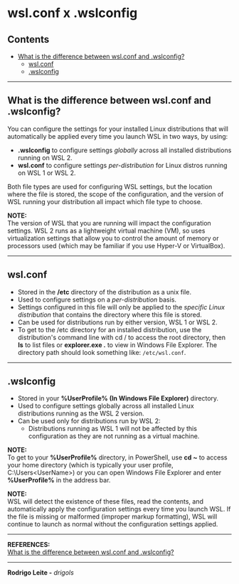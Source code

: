 # wsl.conf x .wslconfig

## Contents

 - [What is the difference between wsl.conf and .wslconfig?](#diff)
   - [wsl.conf](#wsl-conf)
   - [.wslconfig](#wslconfig)

---

<div id="diff"></div>

## What is the difference between wsl.conf and .wslconfig?

You can configure the settings for your installed Linux distributions that will automatically be applied every time you launch WSL in two ways, by using:

 - **.wslconfig** to configure settings *globally* across all installed distributions running on WSL 2.
 - **wsl.conf** to configure settings *per-distribution* for Linux distros running on WSL 1 or WSL 2.

Both file types are used for configuring WSL settings, but the location where the file is stored, the scope of the configuration, and the version of WSL running your distribution all impact which file type to choose.

**NOTE:**  
The version of WSL that you are running will impact the configuration settings. WSL 2 runs as a lightweight virtual machine (VM), so uses virtualization settings that allow you to control the amount of memory or processors used (which may be familiar if you use Hyper-V or VirtualBox).

---

<div id="wsl-conf"></div>

## wsl.conf

 - Stored in the **/etc** directory of the distribution as a unix file.
 - Used to configure settings on a *per-distribution* basis.
 - Settings configured in this file will only be applied to the *specific Linux distribution* that contains the directory where this file is stored.
 - Can be used for distributions run by either version, WSL 1 or WSL 2.
 - To get to the /etc directory for an installed distribution, use the distribution's command line with cd / to access the root directory, then **ls** to list files or **explorer.exe .** to view in Windows File Explorer. The directory path should look something like: `/etc/wsl.conf`.

---

<div id="wslconfig"></div>

## .wslconfig

 - Stored in your **%UserProfile% (In Windows File Explorer)** directory.
 - Used to configure settings globally across all installed Linux distributions running as the WSL 2 version.
 - Can be used only for distributions run by WSL 2:
   - Distributions running as WSL 1 will not be affected by this configuration as they are not running as a virtual machine.

**NOTE:**  
To get to your **%UserProfile%** directory, in PowerShell, use **cd ~** to access your home directory (which is typically your user profile, C:\Users\<UserName>) or you can open Windows File Explorer and enter **%UserProfile%** in the address bar.

**NOTE:**  
WSL will detect the existence of these files, read the contents, and automatically apply the configuration settings every time you launch WSL. If the file is missing or malformed (improper markup formatting), WSL will continue to launch as normal without the configuration settings applied.

---

**REFERENCES:**  
[What is the difference between wsl.conf and .wslconfig?](https://docs.microsoft.com/en-us/windows/wsl/wsl-config#what-is-the-difference-between-wslconf-and-wslconfig)  

---

**Rodrigo Leite -** *drigols*
